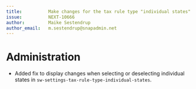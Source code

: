 ```yaml
---
title:          Make changes for the tax rule type "individual states" visible
issue:          NEXT-10666
author:         Maike Sestendrup
author_email:   m.sestendrup@snapadmin.net
---
```

# Administration
* Added fix to display changes when selecting or deselecting individual states in `sw-settings-tax-rule-type-individual-states`.

